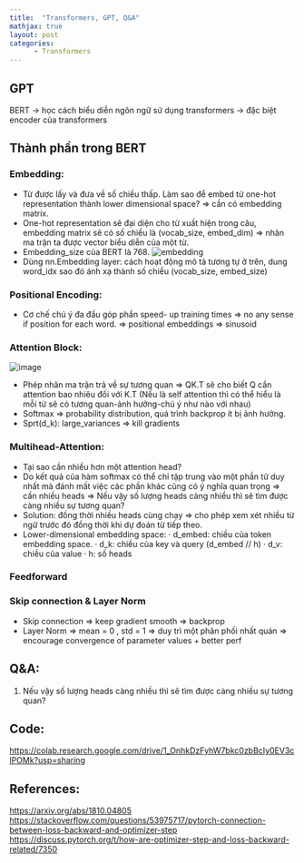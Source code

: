 ```yaml
---
title:  "Transformers, GPT, Q&A"
mathjax: true
layout: post
categories: 
      - Transformers
---
```


## GPT

BERT -> học cách biểu diễn ngôn ngữ sử dụng transformers -> đặc biệt encoder của transformers


## Thành phần trong BERT

### Embedding: 
* Từ được lấy và đưa về số chiều thấp. Làm sao để embed từ one-hot representation thành lower dimensional space? => cần có embedding matrix.
* One-hot representation sẽ đại diện cho từ xuất hiện trong câu, embedding matrix sẽ có số chiều là (vocab_size, embed_dim) => nhân ma trận ta được vector biểu diễn của một từ. 
*	Embedding_size của BERT là 768.
![embedding](https://github.com/NhiNguyen34/NhiNguyen34.github.io/assets/118429842/5a0f39e9-62d4-4d32-870f-11694be59511)
*	Dùng nn.Embedding layer: cách hoạt động mô tả tương tự ở trên, dung word_idx sao đó ánh xạ thành số chiều (vocab_size, embed_size)

### Positional Encoding: 
*	Cơ chế chú ý đa đầu góp phần speed- up training times => no any sense if position for each word. => positional embeddings => sinusoid

###	Attention Block:
![image](https://github.com/NhiNguyen34/NhiNguyen34.github.io/assets/118429842/4e53e03e-a2c6-4f56-8da3-98296664f389)
*	Phép nhân ma trận trả về sự tương quan => QK.T sẽ cho biết Q cần attention bao nhiêu đối với K.T (Nếu là self attention thì có thể hiểu là mỗi từ sẽ có tương quan-ảnh hưởng-chú ý như nào với nhau)
*	Softmax => probability distribution, quá trình backprop ít bị ảnh hưởng.
*	Sprt(d_k):	large_variances => kill gradients

###          Multihead-Attention:
*  Tại sao cần nhiều hơn một attention head?
*   Do kết quả của hàm softmax có thể chỉ tập trung vào một phần tử duy nhất mà đánh mất việc các phần khác cũng có ý nghĩa quan trọng => cần nhiều heads => Nếu vậy số lượng heads càng nhiều thì sẽ tìm được càng nhiều sự tương quan?
*   Solution: đồng thời nhiều heads cùng chạy => cho phép xem xét nhiều từ ngữ trước đó đồng thời khi dự đoán từ tiếp theo.
*   Lower-dimensional embedding space:
      ·   	d_embed: chiều của token embedding space.
      ·   	d_k: chiều của key và query (d_embed // h)
      ·   	d_v: chiều của value
      ·   	h: số heads
### Feedforward
### Skip connection & Layer Norm
*  Skip connection => keep gradient smooth => backprop
*   Layer Norm => mean = 0 , std = 1 => duy  trì một phân phối nhất quán => encourage convergence of parameter values + better perf 

## Q&A:
1. Nếu vậy số lượng heads càng nhiều thì sẽ tìm được càng nhiều sự tương quan?

## Code:
https://colab.research.google.com/drive/1_OnhkDzFyhW7bkc0zbBcIy0EV3clPOMk?usp=sharing

## References:
https://arxiv.org/abs/1810.04805
https://stackoverflow.com/questions/53975717/pytorch-connection-between-loss-backward-and-optimizer-step
https://discuss.pytorch.org/t/how-are-optimizer-step-and-loss-backward-related/7350

